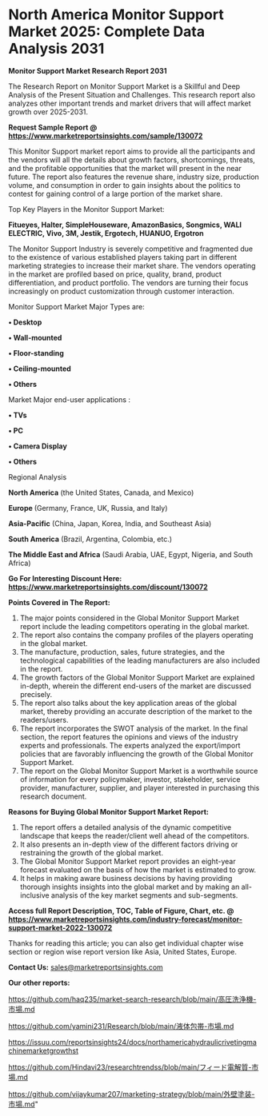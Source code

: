 # North America Monitor Support Market 2025: Complete Data Analysis 2031

<strong>Monitor Support Market Research Report 2031</strong>

The Research Report on Monitor Support Market is a Skillful and Deep Analysis of the Present Situation and Challenges. This research report also analyzes other important trends and market drivers that will affect market growth over 2025-2031.

<strong>Request Sample Report @ <a href=https://www.marketreportsinsights.com/sample/130072>https://www.marketreportsinsights.com/sample/130072</a></strong>

This Monitor Support market report aims to provide all the participants and the vendors will all the details about growth factors, shortcomings, threats, and the profitable opportunities that the market will present in the near future. The report also features the revenue share, industry size, production volume, and consumption in order to gain insights about the politics to contest for gaining control of a large portion of the market share.

Top Key Players in the Monitor Support Market:

<strong>Fitueyes, Halter, SimpleHouseware, AmazonBasics, Songmics, WALI ELECTRIC, Vivo, 3M, Jestik, Ergotech, HUANUO, Ergotron</strong>

The Monitor Support Industry is severely competitive and fragmented due to the existence of various established players taking part in different marketing strategies to increase their market share. The vendors operating in the market are profiled based on price, quality, brand, product differentiation, and product portfolio. The vendors are turning their focus increasingly on product customization through customer interaction.

Monitor Support Market Major Types are:

<strong>• Desktop

• Wall-mounted

• Floor-standing

• Ceiling-mounted

• Others</strong>

Market Major end-user applications :

<strong>• TVs

• PC

• Camera Display

• Others</strong>

Regional Analysis

</u><strong><b>North America</b></strong> (the United States, Canada, and Mexico)

<strong><b>Europe </b></strong>(Germany, France, UK, Russia, and Italy)

<strong><b>Asia-Pacific</b></strong> (China, Japan, Korea, India, and Southeast Asia)

<strong><b>South America</b></strong> (Brazil, Argentina, Colombia, etc.)

<strong><b>The Middle East and Africa</b></strong> (Saudi Arabia, UAE, Egypt, Nigeria, and South Africa)

<strong>Go For Interesting Discount Here: <a href=https://www.marketreportsinsights.com/discount/130072>https://www.marketreportsinsights.com/discount/130072</a></strong>

<strong>Points Covered in The Report:</strong>
<ol>
  <li>The major points considered in the Global Monitor Support Market report include the leading competitors operating in the global market.</li>
  <li>The report also contains the company profiles of the players operating in the global market.</li>
  <li>The manufacture, production, sales, future strategies, and the technological capabilities of the leading manufacturers are also included in the report.</li>
  <li>The growth factors of the Global Monitor Support Market are explained in-depth, wherein the different end-users of the market are discussed precisely.</li>
  <li>The report also talks about the key application areas of the global market, thereby providing an accurate description of the market to the readers/users.</li>
  <li>The report incorporates the SWOT analysis of the market. In the final section, the report features the opinions and views of the industry experts and professionals. The experts analyzed the export/import policies that are favorably influencing the growth of the Global Monitor Support Market.</li>
  <li>The report on the Global Monitor Support Market is a worthwhile source of information for every policymaker, investor, stakeholder, service provider, manufacturer, supplier, and player interested in purchasing this research document.</li>
</ol>
<strong>Reasons for Buying Global Monitor Support Market Report:</strong>

<ol>
  <li>The report offers a detailed analysis of the dynamic competitive landscape that keeps the reader/client well ahead of the competitors.</li>
  <li>It also presents an in-depth view of the different factors driving or restraining the growth of the global market.</li>
  <li>The Global Monitor Support Market report provides an eight-year forecast evaluated on the basis of how the market is estimated to grow.</li>
  <li>It helps in making aware business decisions by having providing thorough insights insights into the global market and by making an all-inclusive analysis of the key market segments and sub-segments.</li>
</ol>
<strong>Access full Report Description, TOC, Table of Figure, Chart, etc. @ <a href=https://www.marketreportsinsights.com/industry-forecast/monitor-support-market-2022-130072>https://www.marketreportsinsights.com/industry-forecast/monitor-support-market-2022-130072</a></strong>


Thanks for reading this article; you can also get individual chapter wise section or region wise report version like Asia, United States, Europe.

<strong>Contact Us:</strong>
sales@marketreportsinsights.com

<strong>Our other reports:</strong>

<a href=https://github.com/haq235/market-search-research/blob/main/高圧洗浄機-市場.md>https://github.com/haq235/market-search-research/blob/main/高圧洗浄機-市場.md</a>

<a href=https://github.com/yamini231/Research/blob/main/液体包帯-市場.md>https://github.com/yamini231/Research/blob/main/液体包帯-市場.md</a>

<a href=https://issuu.com/reportsinsights24/docs/northamericahydraulicrivetingmachinemarketgrowthst>https://issuu.com/reportsinsights24/docs/northamericahydraulicrivetingmachinemarketgrowthst</a>

<a href=https://github.com/Hindavi23/researchtrendss/blob/main/フィード電解質-市場.md>https://github.com/Hindavi23/researchtrendss/blob/main/フィード電解質-市場.md</a>

<a href=https://github.com/vijaykumar207/marketing-strategy/blob/main/外壁塗装-市場.md>https://github.com/vijaykumar207/marketing-strategy/blob/main/外壁塗装-市場.md</a>"
